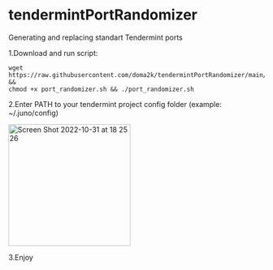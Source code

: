 # tendermintPortRandomizer
Generating and replacing standart Tendermint ports 

1.Download and run script:
```
wget https://raw.githubusercontent.com/doma2k/tendermintPortRandomizer/main/port_randomizer.sh && 
chmod +x port_randomizer.sh && ./port_randomizer.sh 
```
2.Enter PATH to your tendermint project config folder
(example: ~/.juno/config)

<img width="240"  alt="Screen Shot 2022-10-31 at 18 25 26" src="https://user-images.githubusercontent.com/79820904/199082127-5e164434-2b3c-43d3-b921-8f918f36b9ff.png">

3.Enjoy

